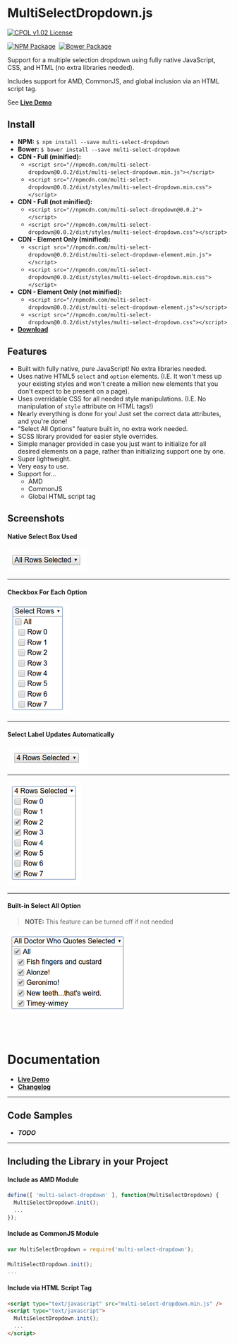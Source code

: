 
# MultiSelectDropdown.js

[![CPOL v1.02 License](https://img.shields.io/badge/license-CPOL--1.02-blue.svg?style=flat-square)](https://github.com/bsara/multi-select-dropdown.js/blob/master/LICENSE.md)

[![NPM Package](https://img.shields.io/npm/v/multi-select-dropdown.svg?style=flat-square)](https://www.npmjs.com/package/multi-select-dropdown)&nbsp;
[![Bower Package](https://img.shields.io/bower/v/multi-select-dropdown.svg?style=flat-square)](http://bower.io/search/?q=multi-select-dropdown)


Support for a multiple selection dropdown using fully native JavaScript, CSS, and HTML (no extra libraries needed).

Includes support for AMD, CommonJS, and global inclusion via an HTML script tag.

See [**Live Demo**][demo]


## Install

- **NPM:** `$ npm install --save multi-select-dropdown`
- **Bower:** `$ bower install --save multi-select-dropdown`
- **CDN - Full (minified):**
  - `<script src="//npmcdn.com/multi-select-dropdown@0.0.2/dist/multi-select-dropdown.min.js"></script>`
  - `<script src="//npmcdn.com/multi-select-dropdown@0.0.2/dist/styles/multi-select-dropdown.min.css"></script>`
- **CDN - Full (not minified):**
  - `<script src="//npmcdn.com/multi-select-dropdown@0.0.2"></script>`
  - `<script src="//npmcdn.com/multi-select-dropdown@0.0.2/dist/styles/multi-select-dropdown.css"></script>`
- **CDN - Element Only (minified):**
  - `<script src="//npmcdn.com/multi-select-dropdown@0.0.2/dist/multi-select-dropdown-element.min.js"></script>`
  - `<script src="//npmcdn.com/multi-select-dropdown@0.0.2/dist/styles/multi-select-dropdown.min.css"></script>`
- **CDN - Element Only (not minified):**
  - `<script src="//npmcdn.com/multi-select-dropdown@0.0.2/dist/multi-select-dropdown-element.js"></script>`
  - `<script src="//npmcdn.com/multi-select-dropdown@0.0.2/dist/styles/multi-select-dropdown.css"></script>`
- [**Download**](https://github.com/bsara/multi-select-dropdown.js/releases)



## Features

- Built with fully native, pure JavaScript! No extra libraries needed.
- Uses native HTML5 `select` and `option` elements. (I.E. It won't mess up your existing styles and won't create a million new elements that you don't expect to be present on a page).
- Uses overridable CSS for all needed style manipulations. (I.E. No manipulation of `style` attribute on HTML tags!)
- Nearly everything is done for you! Just set the correct data attributes, and you're done!
- "Select All Options" feature built in, no extra work needed.
- SCSS library provided for easier style overrides.
- Simple manager provided in case you just want to initialize for all desired elements on a page, rather than initializing support one by one.
- Super lightweight.
- Very easy to use.
- Support for...
    - AMD
    - CommonJS
    - Global HTML script tag



## Screenshots

#### Native Select Box Used

![screenshot 0](https://github.com/bsara/multi-select-dropdown.js/raw/master/screenshots/msd_0.png "Native Select Box Used")

---

#### Checkbox For Each Option

![screenshot 1](https://github.com/bsara/multi-select-dropdown.js/raw/master/screenshots/msd_1.png "Checkbox For Each Option")

---

#### Select Label Updates Automatically

![screenshot 3](https://github.com/bsara/multi-select-dropdown.js/raw/master/screenshots/msd_3.png "Select Label Updates Automatically")

---

![screenshot 2](https://github.com/bsara/multi-select-dropdown.js/raw/master/screenshots/msd_2.png "Select Label Updates Automatically")

---

#### Built-in Select All Option

> **NOTE:** This feature can be turned off if not needed

![screenshot 4](https://github.com/bsara/multi-select-dropdown.js/raw/master/screenshots/msd_4.png "Built-in Select All Option")


<br/>
<br/>


# Documentation

- [**Live Demo**][demo]
- [**Changelog**](https://github.com/bsara/multi-select-dropdown.js/blob/master/CHANGELOG.md)


---


## Code Samples

- ___TODO___


---


## Including the Library in your Project

#### Include as AMD Module

```javascript
define([ 'multi-select-dropdown' ], function(MultiSelectDropdown) {
  MultiSelectDropdown.init();
  ...
});
```


#### Include as CommonJS Module

```javascript
var MultiSelectDropdown = require('multi-select-dropdown');

MultiSelectDropdown.init();
...
```


#### Include via HTML Script Tag

```html
<script type="text/javascript" src="multi-select-dropdown.min.js" />
<script type="text/javascript">
  MultiSelectDropdown.init();
  ...
</script>
```



[demo]: # "Demo"
